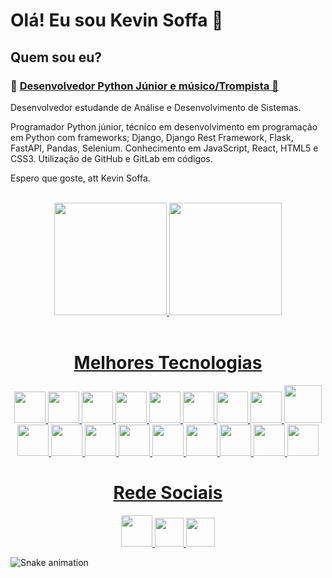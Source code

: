 <h1> Olá! Eu sou Kevin Soffa 👋</h1>

<body>
    <h2>Quem sou eu?</h2>
    <h3> &#x1F40D <ins>Desenvolvedor Python Júnior e músico/Trompista &#x1F4EF </ins>  </h3>
    <p>Desenvolvedor estudande de Análise e Desenvolvimento de Sistemas.      
    <p>Programador Python júnior, técnico em desenvolvimento em programação em Python com frameworks; Django, Django Rest Framework, Flask, FastAPI,
Pandas, Selenium. Conhecimento em JavaScript, React, HTML5 e CSS3. Utilização de GitHub e GitLab em códigos. </p>
    <p>Espero que goste, att Kevin Soffa. </p> 
  </body>
    
<div align="center">
   <div style="display: inline_block"><br> 
      <a href="https://github.com/KevinSoffa">
      <img height="180em" src="https://github-readme-stats.vercel.app/api?username=KevinSoffa&show_icons=true&theme=dark&include_all_commits=true&count_private=true"/>
      <img height="180em" src="https://github-readme-stats.vercel.app/api/top-langs/?username=KevinSoffa&layout=compact&langs_count=7&theme=dark"/><br>
     
   </div>
     
   <div>
       <div style="display: inline_block"><br>
           <h1>Melhores Tecnologias</h1>
          <img height="50em" src="https://cdn.jsdelivr.net/gh/devicons/devicon/icons/python/python-original.svg"/>
             <img height="50em" src="https://cdn.jsdelivr.net/gh/devicons/devicon/icons/django/django-plain.svg" />
             <img height="50em" src="https://cdn.jsdelivr.net/gh/devicons/devicon/icons/flask/flask-original.svg" />
             <img height="50em" src="https://cdn.jsdelivr.net/gh/devicons/devicon/icons/fastapi/fastapi-original.svg" />
             <img height="50em" src="https://cdn.jsdelivr.net/gh/devicons/devicon/icons/mongodb/mongodb-original-wordmark.svg" />
             <img height="50em" src="https://cdn.jsdelivr.net/gh/devicons/devicon/icons/postgresql/postgresql-original-wordmark.svg" />
             <img height="50em" src="https://cdn.jsdelivr.net/gh/devicons/devicon/icons/mysql/mysql-original-wordmark.svg" />
             <img height="50em" src="https://cdn.jsdelivr.net/gh/devicons/devicon/icons/pandas/pandas-original-wordmark.svg" />
             <img height="60em" src="https://cdn.jsdelivr.net/gh/devicons/devicon/icons/amazonwebservices/amazonwebservices-original-wordmark.svg" />
             <br>
             <img height="50em" src="https://cdn.jsdelivr.net/gh/devicons/devicon/icons/ubuntu/ubuntu-plain.svg" />
             <img height="50em" src="https://cdn.jsdelivr.net/gh/devicons/devicon/icons/windows8/windows8-original.svg" />
             <img height="50em" src="https://cdn.jsdelivr.net/gh/devicons/devicon/icons/javascript/javascript-original.svg"/>
             <img height="50em" src="https://cdn.jsdelivr.net/gh/devicons/devicon/icons/react/react-original.svg" />
             <img height="50em" src="https://cdn.jsdelivr.net/gh/devicons/devicon/icons/html5/html5-original.svg" />
             <img height="50em" src="https://cdn.jsdelivr.net/gh/devicons/devicon/icons/css3/css3-original.svg" />
             <img height="50em" src="https://cdn.jsdelivr.net/gh/devicons/devicon/icons/bootstrap/bootstrap-original.svg" />
             <img height="50em" src="https://cdn.jsdelivr.net/gh/devicons/devicon/icons/github/github-original.svg" />
             <img height="50em" src="https://cdn.jsdelivr.net/gh/devicons/devicon/icons/gitlab/gitlab-original.svg" />
       </div>
   </div>
       
   <h1 aling="center">Rede Sociais</h1>
        <a href="https://www.instagram.com/kevinsoffa/">
           <img height="50em" src="https://github.com/LuigiGf/LuigiGFReadme2/blob/main/instagram.png"/>
       </a>
       <a href="https://www.linkedin.com/in/kevin-soffa-da-silva-souza-2607b5212/">
           <img height="46em" src="https://github.com/LuigiGf/LuigiGFReadme2/blob/main/linkedin.svg" />
       </a>
       <a>
           <img height="46em" src="https://github.com/LuigiGf/LuigiGFReadme2/blob/main/gmail.svg" />
       </a>
       
</div>
    
![Snake animation](https://github.com/LuigiGF/LuigiGF/blob/output/github-contribution-grid-snake.svg)

  
 

